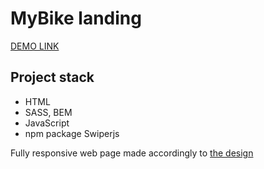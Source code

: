 # MyBike landing
[DEMO LINK](https://matvii1.github.io/my-bike-landing/)

<h2>Project stack</h2>

 - HTML
 - SASS, BEM
 - JavaScript
 - npm package Swiperjs

Fully responsive web page made accordingly to [the design](https://www.figma.com/file/NZQAIydtHo5QkINyGLHNcq/BIKE-New-Version?node-id=0%3A1)


